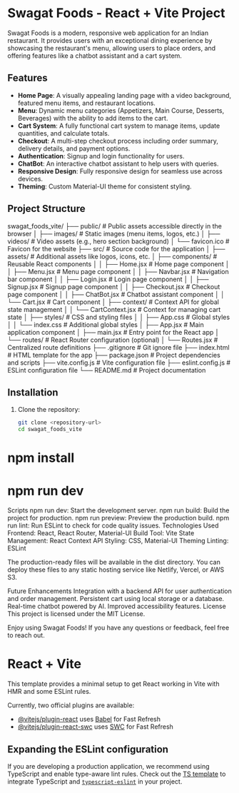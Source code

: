 # Swagat Foods - React + Vite Project

Swagat Foods is a modern, responsive web application for an Indian restaurant. It provides users with an exceptional dining experience by showcasing the restaurant's menu, allowing users to place orders, and offering features like a chatbot assistant and a cart system.

## Features

- **Home Page**: A visually appealing landing page with a video background, featured menu items, and restaurant locations.
- **Menu**: Dynamic menu categories (Appetizers, Main Course, Desserts, Beverages) with the ability to add items to the cart.
- **Cart System**: A fully functional cart system to manage items, update quantities, and calculate totals.
- **Checkout**: A multi-step checkout process including order summary, delivery details, and payment options.
- **Authentication**: Signup and login functionality for users.
- **ChatBot**: An interactive chatbot assistant to help users with queries.
- **Responsive Design**: Fully responsive design for seamless use across devices.
- **Theming**: Custom Material-UI theme for consistent styling.

## Project Structure
swagat_foods_vite/
├── public/                     # Public assets accessible directly in the browser
│   ├── images/                 # Static images (menu items, logos, etc.)
│   ├── videos/                 # Video assets (e.g., hero section background)
│   └── favicon.ico             # Favicon for the website
├── src/                        # Source code for the application
│   ├── assets/                 # Additional assets like logos, icons, etc.
│   ├── components/             # Reusable React components
│   │   ├── Home.jsx            # Home page component
│   │   ├── Menu.jsx            # Menu page component
│   │   ├── Navbar.jsx          # Navigation bar component
│   │   ├── Login.jsx           # Login page component
│   │   ├── Signup.jsx          # Signup page component
│   │   ├── Checkout.jsx        # Checkout page component
│   │   ├── ChatBot.jsx         # Chatbot assistant component
│   │   └── Cart.jsx            # Cart component
│   ├── context/                # Context API for global state management
│   │   └── CartContext.jsx     # Context for managing cart state
│   ├── styles/                 # CSS and styling files
│   │   ├── App.css             # Global styles
│   │   └── index.css           # Additional global styles
│   ├── App.jsx                 # Main application component
│   ├── main.jsx                # Entry point for the React app
│   └── routes/                 # React Router configuration (optional)
│       └── Routes.jsx          # Centralized route definitions
├── .gitignore                  # Git ignore file
├── index.html                  # HTML template for the app
├── package.json                # Project dependencies and scripts
├── vite.config.js              # Vite configuration file
├── eslint.config.js            # ESLint configuration file
└── README.md                   # Project documentation


## Installation

1. Clone the repository:
   ```bash
   git clone <repository-url>
   cd swagat_foods_vite

# npm install
# npm run dev


Scripts
npm run dev: Start the development server.
npm run build: Build the project for production.
npm run preview: Preview the production build.
npm run lint: Run ESLint to check for code quality issues.
Technologies Used
Frontend: React, React Router, Material-UI
Build Tool: Vite
State Management: React Context API
Styling: CSS, Material-UI Theming
Linting: ESLint


The production-ready files will be available in the dist directory. You can deploy these files to any static hosting service like Netlify, Vercel, or AWS S3.

Future Enhancements
Integration with a backend API for user authentication and order management.
Persistent cart using local storage or a database.
Real-time chatbot powered by AI.
Improved accessibility features.
License
This project is licensed under the MIT License.

Enjoy using Swagat Foods! If you have any questions or feedback, feel free to reach out. 


# React + Vite

This template provides a minimal setup to get React working in Vite with HMR and some ESLint rules.

Currently, two official plugins are available:

- [@vitejs/plugin-react](https://github.com/vitejs/vite-plugin-react/blob/main/packages/plugin-react/README.md) uses [Babel](https://babeljs.io/) for Fast Refresh
- [@vitejs/plugin-react-swc](https://github.com/vitejs/vite-plugin-react-swc) uses [SWC](https://swc.rs/) for Fast Refresh

## Expanding the ESLint configuration

If you are developing a production application, we recommend using TypeScript and enable type-aware lint rules. Check out the [TS template](https://github.com/vitejs/vite/tree/main/packages/create-vite/template-react-ts) to integrate TypeScript and [`typescript-eslint`](https://typescript-eslint.io) in your project.
